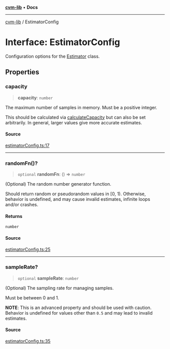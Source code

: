[**cvm-lib**](../README.md) • **Docs**

***

[cvm-lib](../globals.md) / EstimatorConfig

# Interface: EstimatorConfig

Configuration options for the [Estimator](../classes/Estimator.md) class.

## Properties

### capacity

> **capacity**: `number`

The maximum number of samples in memory. Must be a positive integer.

This should be calculated via [calculateCapacity](../functions/calculateCapacity.md) but
can also be set arbitrarily. In general, larger
values give more accurate estimates.

#### Source

[estimatorConfig.ts:17](https://github.com/havelessbemore/cvm-lib/blob/04b68a799078dd23b2fa0a4287fc69529ca49da0/src/estimatorConfig.ts#L17)

***

### randomFn()?

> `optional` **randomFn**: () => `number`

(Optional) The random number generator function.

Should return random or pseudorandom values in [0, 1). Otherwise, behavior is undefined,
and may cause invalid estimates, infinite loops and/or crashes.

#### Returns

`number`

#### Source

[estimatorConfig.ts:25](https://github.com/havelessbemore/cvm-lib/blob/04b68a799078dd23b2fa0a4287fc69529ca49da0/src/estimatorConfig.ts#L25)

***

### sampleRate?

> `optional` **sampleRate**: `number`

(Optional) The sampling rate for managing samples.

Must be between 0 and 1.

**NOTE**: This is an advanced property and should be used with caution.
Behavior is undefined for values other than `0.5` and may lead to invalid estimates.

#### Source

[estimatorConfig.ts:35](https://github.com/havelessbemore/cvm-lib/blob/04b68a799078dd23b2fa0a4287fc69529ca49da0/src/estimatorConfig.ts#L35)
